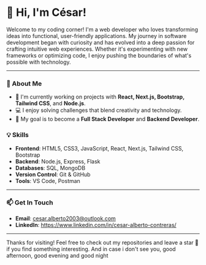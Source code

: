 # 👋 Hi, I'm César!

Welcome to my coding corner! I'm a web developer who loves transforming ideas into functional, user-friendly applications. My journey in software development began with curiosity and has evolved into a deep passion for crafting intuitive web experiences. Whether it's experimenting with new frameworks or optimizing code, I enjoy pushing the boundaries of what's possible with technology.

---

### 🚀 About Me

- 🔭 I'm currently working on projects with **React, Next.js, Bootstrap, Tailwind CSS**, and **Node.js**.
- 💻 I enjoy solving challenges that blend creativity and technology.
- 🎯 My goal is to become a **Full Stack Developer** and **Backend Developer**.

### 💡 Skills

- **Frontend**: HTML5, CSS3, JavaScript, React, Next.js, Tailwind CSS, Bootstrap
- **Backend**: Node.js, Express, Flask
- **Databases**: SQL, MongoDB
- **Version Control**: Git & GitHub
- **Tools**: VS Code, Postman

---

### 📫 Get In Touch

- **Email**: cesar.alberto2003@outlook.com
- **LinkedIn**: https://www.linkedin.com/in/cesar-alberto-contreras/


---

Thanks for visiting! Feel free to check out my repositories and leave a star 🌟 if you find something interesting. 
And in case i don't see you, good afternoon, good evening and good night
<!---
cesarcm5/cesarcm5 is a ✨ special ✨ repository because its `README.md` (this file) appears on your GitHub profile.
You can click the Preview link to take a look at your changes.
--->
